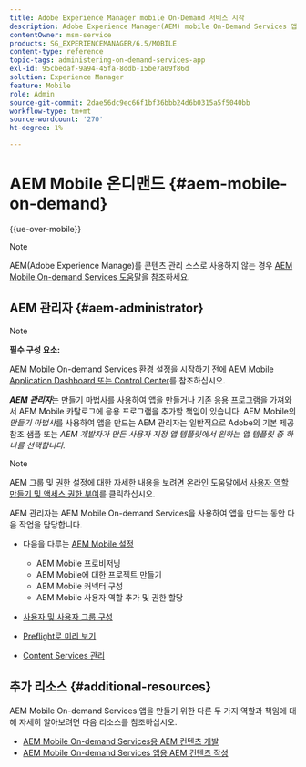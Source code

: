 ```yaml
---
title: Adobe Experience Manager mobile On-Demand 서비스 시작
description: Adobe Experience Manager(AEM) mobile On-Demand Services 앱 관리를 시작합니다. 이 섹션에서는 온디맨드 서비스를 위한 AEM 관리자의 역할과 책임에 대한 개요를 제공합니다.
contentOwner: msm-service
products: SG_EXPERIENCEMANAGER/6.5/MOBILE
content-type: reference
topic-tags: administering-on-demand-services-app
exl-id: 95cbedaf-9a94-45fa-8ddb-15be7a09f86d
solution: Experience Manager
feature: Mobile
role: Admin
source-git-commit: 2dae56dc9ec66f1bf36bbb24d6b0315a5f5040bb
workflow-type: tm+mt
source-wordcount: '270'
ht-degree: 1%

---
```


# AEM Mobile 온디맨드 {#aem-mobile-on-demand}

{{ue-over-mobile}}

>[!NOTE]
>
>AEM(Adobe Experience Manage)를 콘텐츠 관리 소스로 사용하지 않는 경우 [AEM Mobile On-demand Services 도움말](https://helpx.adobe.com/digital-publishing-solution/topics.html)을 참조하세요.

## AEM 관리자 {#aem-administrator}

>[!NOTE]
>
>**필수 구성 요소:**
>
>AEM Mobile On-demand Services 환경 설정을 시작하기 전에 [AEM Mobile Application Dashboard 또는 Control Center](/help/mobile/mobile-apps-ondemand-application-dashboard.md)를 참조하십시오.

***AEM 관리자***&#x200B;는 만들기 마법사를 사용하여 앱을 만들거나 기존 응용 프로그램을 가져와서 AEM Mobile 카탈로그에 응용 프로그램을 추가할 책임이 있습니다. AEM Mobile의 *만들기 마법사*&#x200B;를 사용하여 앱을 만드는 AEM 관리자는 일반적으로 Adobe의 기본 제공 참조 샘플 또는 *AEM 개발자가 만든 사용자 지정 앱 템플릿에서 원하는 앱 템플릿 중 하나를 선택합니다.*

>[!NOTE]
>
>AEM 그룹 및 권한 설정에 대한 자세한 내용을 보려면 온라인 도움말에서 [사용자 역할 만들기 및 액세스 권한 부여](https://helpx.adobe.com/digital-publishing-solution/help/account-admin-dps.html)를 클릭하십시오.

AEM 관리자는 AEM Mobile On-demand Services을 사용하여 앱을 만드는 동안 다음 작업을 담당합니다.

* 다음을 다루는 [AEM Mobile 설정](/help/mobile/aem-mobile-setup.md)

   * AEM Mobile 프로비저닝
   * AEM Mobile에 대한 프로젝트 만들기
   * AEM Mobile 커넥터 구성
   * AEM Mobile 사용자 역할 추가 및 권한 할당

* [사용자 및 사용자 그룹 구성](/help/mobile/aem-mobile-configure-users.md)
* [Preflight로 미리 보기](/help/mobile/aem-mobile-manage-ondemand-services.md)
* [Content Services 관리](/help/mobile/developing-content-services.md)

## 추가 리소스 {#additional-resources}

AEM Mobile On-demand Services 앱을 만들기 위한 다른 두 가지 역할과 책임에 대해 자세히 알아보려면 다음 리소스를 참조하십시오.

* [AEM Mobile On-demand Services용 AEM 컨텐츠 개발](/help/mobile/aem-mobile-on-demand.md)
* [AEM Mobile On-demand Services 앱용 AEM 컨텐츠 작성](/help/mobile/mobile-apps-ondemand.md)

